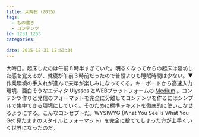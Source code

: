 ```yaml
---
title: 大晦日（2015）
tags:
  - もの書き
  - コンテンツ
id: 1231_1253
categories:
   
date: 2015-12-31 12:53:34
---
```


大晦日。起床したのは午前８時半すぎていた。明るくなってからの起床は寝坊した感を覚えるが、就寝が午前３時前だったので普段よりも睡眠時間は少ない。▼作業環境の手入れが進んで来年が楽しみになってくる。キーボードから高速入力環境、面白そうなエディタ Ulysses とWEBプラットフォームの [Medium](http://medium.com) 。コンテンツ作りと発信のフォーマットを完全に分離してコンテンツを作るにはシンプルで集中できる環境にしていく。そのために標準テキストを徹底的に使いこなせるようにする。こんなコンセプトだ。WYSIWYG (What You See Is What You Get 見たままのスタイルとフォーマット)  を完全に捨ててしまった方が上手くいく世界になったのだ。